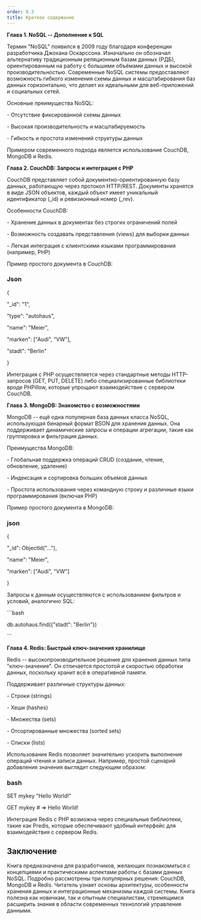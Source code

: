 ```yaml
---
order: 0.3
title: Краткое содержание
---
```




**Глава 1. NoSQL -- Дополнение к SQL**

 Термин "NoSQL" появился в 2009 году благодаря конференции разработчика Джохана Оскарссона. Изначально он обозначал альтернативу традиционным реляционным базам данных (РДБ), ориентированным на работу с большими объёмами данных и высокой производительностью. Современные NoSQL системы предоставляют возможность гибкого изменения схемы данных и масштабирования баз данных горизонтально, что делает их идеальными для веб-приложений и социальных сетей.

 

Основные преимущества NoSQL:

\- Отсутствие фиксированной схемы данных

\- Высокая производительность и масштабируемость

\- Гибкость и простота изменений структуры данных

 

Примером современного подхода является использование CouchDB, MongoDB и Redis.

 

**Глава 2. CouchDB: Запросы и интеграция с PHP**

 CouchDB представляет собой документно-ориентированную базу данных, работающую через протокол HTTP/REST. Документы хранятся в виде JSON объектов, каждый объект имеет уникальный идентификатор (\_id) и ревизионный номер (\_rev).

 

Особенности CouchDB:

\- Хранение данных в документах без строгих ограничений полей

\- Возможность создавать представления (views) для выборки данных

\- Легкая интеграция с клиентскими языками программирования (например, PHP)

 

Пример простого документа в CouchDB:

 

### Json

 

\{

"\_id": "1",

"type": "autohaus",

"name": "Meier",

"marken": \["Audi", "VW"\],

"stadt": "Berlin"

}

 

Интеграция с PHP осуществляется через стандартные методы HTTP-запросов (GET, PUT, DELETE) либо специализированные библиотеки вроде PHPillow, которые упрощают взаимодействие с сервером CouchDB.

 

**Глава 3. MongoDB: Знакомство с возможностями**

 

MongoDB -- ещё одна популярная база данных класса NoSQL, использующая бинарный формат BSON для хранения данных. Она поддерживает динамические запросы и операции агрегации, такие как группировка и фильтрация данных.

 

Преимущества MongoDB:

\- Глобальная поддержка операций CRUD (создание, чтение, обновление, удаление)

\- Индексация и сортировка больших объемов данных

\- Простота использования через командную строку и различные языки программирования (включая PHP)

 

Пример простого документа в MongoDB:

### json

 

\{

"\_id": ObjectId("..."),

"name": "Meier",

"marken": \["Audi", "VW"\]

}

 

Запросы к данным осуществляются с использованием фильтров и условий, аналогично SQL:

\`\`\`bash

db.autohaus.find(\{"stadt": "Berlin"})

\`\`\`

 

**Глава 4. Redis: Быстрый ключ-значения хранилище**

 

Redis -- высокопроизводительное решение для хранения данных типа "ключ-значение". Он отличается простотой и скоростью обработки данных, поскольку хранит всё в оперативной памяти.

 

Поддерживает различные структуры данных:

\- Строки (strings)

\- Хеши (hashes)

\- Множества (sets)

\- Отсортированные множества (sorted sets)

\- Списки (lists)

 

Использование Redis позволяет значительно ускорить выполнение операций чтения и записи данных. Например, простой сценарий добавления значения выглядит следующим образом:

### bash

 

SET mykey "Hello World!"

GET mykey # => Hello World!

 

Интеграция Redis с PHP возможна через специальные библиотеки, такие как Predis, которые обеспечивают удобный интерфейс для взаимодействия с сервером Redis.

 

 

## **Заключение**

 Книга предназначена для разработчиков, желающих познакомиться с концепциями и практическими аспектами работы с базами данных NoSQL. Подробно рассмотрены три популярных решения: CouchDB, MongoDB и Redis. Читатель узнает основы архитектуры, особенности хранения данных и интеграционные механизмы каждой системы. Книга полезна как новичкам, так и опытным специалистам, стремящимся расширить знания в области современных технологий управления данными.